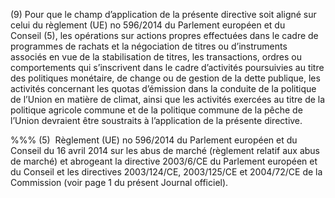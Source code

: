 (9) Pour que le champ d’application de la présente directive soit aligné sur celui du règlement (UE) no 596/2014 du Parlement européen et du Conseil (5), les opérations sur actions propres effectuées dans le cadre de programmes de rachats et la négociation de titres ou d’instruments associés en vue de la stabilisation de titres, les transactions, ordres ou comportements qui s’inscrivent dans le cadre d’activités poursuivies au titre des politiques monétaire, de change ou de gestion de la dette publique, les activités concernant les quotas d’émission dans la conduite de la politique de l’Union en matière de climat, ainsi que les activités exercées au titre de la politique agricole commune et de la politique commune de la pêche de l’Union devraient être soustraits à l’application de la présente directive.

%%% (5)  Règlement (UE) no 596/2014 du Parlement européen et du Conseil du 16 avril 2014 sur les abus de marché (règlement relatif aux abus de marché) et abrogeant la directive 2003/6/CE du Parlement européen et du Conseil et les directives 2003/124/CE, 2003/125/CE et 2004/72/CE de la Commission (voir page 1 du présent Journal officiel).